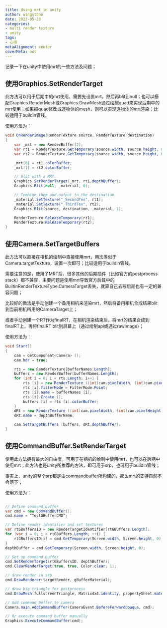 ```yaml
---
title: Using mrt in unity
author: wingstone
date: 2022-05-28
categories:
- multi render texture
- unity
tags:
- 心得
metaAlignment: center
coverMeta: out
---
```


记录一下在unity中使用mrt的一些方法及问题；
<!--more-->

## 使用Graphics.SetRenderTarget

此方法可以用于后期中的mrt使用，需要先设置mrt，然后再blit到null；也可以搭配Graphics.RenderMesh或Graphics.DrawMesh通过绘制quad来实现后期中的mrt使用；如果把quad修改成逐物体的mesh，则可以实现逐物体的mrt渲染；比较适用于buildin管线。

使用方法为：

```c#
void OnRenderImage(RenderTexture source, RenderTexture destination)
{
    var _mrt = new RenderBuffer[2];
    var rt1 = RenderTexture.GetTemporary(source.width, source.height, 0, RenderTextureFormat.Default);
    var rt2 = RenderTexture.GetTemporary(source.width, source.height, 0, RenderTextureFormat.DefaultHDR);

    _mrt[0] = rt1.colorBuffer;
    _mrt[1] = rt2.colorBuffer;

    // Blit with a MRT.
    Graphics.SetRenderTarget(_mrt, rt1.depthBuffer);
    Graphics.Blit(null, _material, 0);

    // Combine them and output to the destination.
    _material.SetTexture("_SecondTex", rt1);
    _material.SetTexture("_ThirdTex", rt2);
    Graphics.Blit(source, destination, _material, 1);

    RenderTexture.ReleaseTemporary(rt1);
    RenderTexture.ReleaseTemporary(rt2);
}
```

## 使用Camera.SetTargetBuffers

此方法可以直接在相机的绘制中直接使用mrt，用法类似于Camera.targetTexture，设置一次即可；比较适用于buildin管线。

需要注意的是，使用了MRT后，很多其他的后期插件（比如官方的postprocess stack）都不兼容，主要问题是使用mrt导致官方后其中的BuiltinRenderTextureType.CameraTarget丢失，就算自己去写后期也有一定的兼容问题；

比较好的做法是手动创建一个备用相机来渲染mrt，然后将备用相机合成结果blit到当前相机所用的CameraTarget上；

或者手动创建一个RT作为finalRT，在相机渲染结束后，将mrt的结果合成到finalRT上，再将finalRT blit到屏幕上（通过绘制api或通过rawimage）；

使用方法为：

```c#
void Start()
{
    cam = GetComponent<Camera> ();
    cam.hdr = true;

    rts = new RenderTexture[bufferNames.Length];
    buffers = new RenderBuffer[bufferNames.Length];
    for (int i = 0; i < rts.Length; i++) {
        rts [i] = new RenderTexture ((int)cam.pixelWidth, (int)cam.pixelHeight, 0, RenderTextureFormat.ARGBFloat);
        rts [i].filterMode = FilterMode.Point;
        rts [i].name = bufferNames [i];
        rts [i].Create ();
        buffers [i] = rts [i].colorBuffer;
    }
    dRt = new RenderTexture ((int)cam.pixelWidth, (int)cam.pixelHeight, 24, RenderTextureFormat.Depth);
    dRt.name = depthBufferName;

    cam.SetTargetBuffers (buffers, dRt.depthBuffer);
}
```

## 使用CommandBuffer.SetRenderTarget

使用此方法拥有最大的自由度，可用于在相机的绘制中使用mrt，也可以在后期中使用mrt；此方法也是unity所推荐的方法，即可用于srp，也可用于buildin管线；

事实上，unity的整个srp都是由commandbuffer所构建的，那么mrt的支持自然不会落下；

使用方法为：

```c#

// Define command buffer
var cmd = new CommandBuffer();
cmd.name = “TestGBufferCMD”;

// Define render identifier and set textures
var rtGBuffersID = new RenderTargetIdentifier[rtGBuffers.Length];
for (var i = 0; i < rtGBuffers.Length; ++i) {
    rtGBuffersID[i] = cmd.GetTemporary(Screen.width, Screen.height, 0);
}
depthBuffer = cmd.GetTemporary(Screen.width, Screen.height, 0);

// Set up command buffer
cmd.SetRenderTarget(rtGBuffersID, depthBuffer);
cmd.ClearRenderTarget(true, true, Color.clear, 1);

// draw render in srp
cmd.DrawRenderer(targetRender, gBufferMaterial);

// draw big triangle for postprocess
cmd.DrawMesh(fullscreenTriangle, Matrix4x4.identity, propertySheet.material, 0, pass, propertySheet.properties);

// Add command buffer to camera 
Camera.main.AddCommandBuffer(CameraEvent.BeforeForwardOpaque, cmd);

// Or execute command buffer manually
Graphics.ExecuteCommandBuffer(cmd);
```
